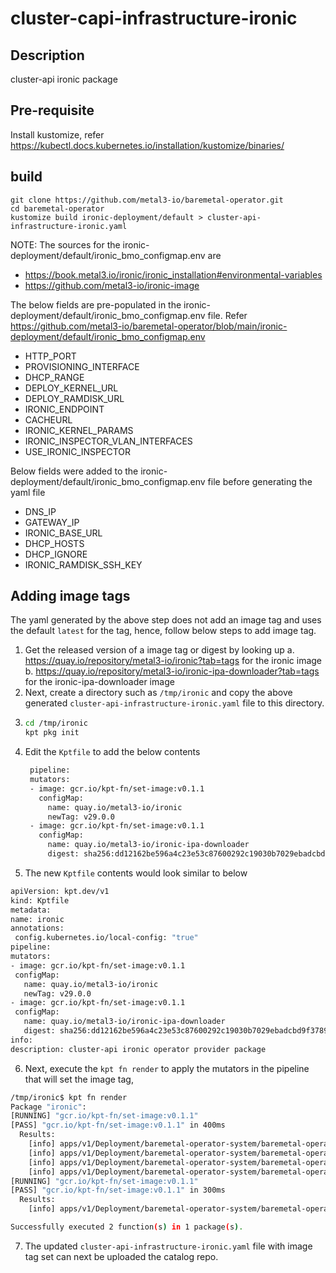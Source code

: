 # cluster-capi-infrastructure-ironic

## Description

cluster-api ironic package

## Pre-requisite

Install kustomize, refer https://kubectl.docs.kubernetes.io/installation/kustomize/binaries/

## build

```
git clone https://github.com/metal3-io/baremetal-operator.git
cd baremetal-operator
kustomize build ironic-deployment/default > cluster-api-infrastructure-ironic.yaml
```

NOTE: 
The sources for the ironic-deployment/default/ironic_bmo_configmap.env are 
- https://book.metal3.io/ironic/ironic_installation#environmental-variables
- https://github.com/metal3-io/ironic-image

The below fields are pre-populated in the ironic-deployment/default/ironic_bmo_configmap.env file. Refer
https://github.com/metal3-io/baremetal-operator/blob/main/ironic-deployment/default/ironic_bmo_configmap.env

- HTTP_PORT
- PROVISIONING_INTERFACE
- DHCP_RANGE
- DEPLOY_KERNEL_URL
- DEPLOY_RAMDISK_URL
- IRONIC_ENDPOINT
- CACHEURL
- IRONIC_KERNEL_PARAMS
- IRONIC_INSPECTOR_VLAN_INTERFACES
- USE_IRONIC_INSPECTOR

Below fields were added to the ironic-deployment/default/ironic_bmo_configmap.env file  before generating the yaml file
- DNS_IP
- GATEWAY_IP
- IRONIC_BASE_URL
- DHCP_HOSTS
- DHCP_IGNORE
- IRONIC_RAMDISK_SSH_KEY


## Adding image tags
The yaml generated by the above step does not add an image tag and uses the default `latest` for the tag, hence, follow below steps to add image tag.

1. Get the released version of a image tag or digest by looking up
    a. https://quay.io/repository/metal3-io/ironic?tab=tags for the ironic image
    b. https://quay.io/repository/metal3-io/ironic-ipa-downloader?tab=tags for the ironic-ipa-downloader image
2. Next, create a directory such as `/tmp/ironic` and copy the above generated `cluster-api-infrastructure-ironic.yaml` file to this directory.
3. ```bash
   cd /tmp/ironic
   kpt pkg init
   ```
4. Edit the `Kptfile` to add the below contents
   ```bash
    pipeline:
    mutators:
    - image: gcr.io/kpt-fn/set-image:v0.1.1
      configMap:
        name: quay.io/metal3-io/ironic
        newTag: v29.0.0
    - image: gcr.io/kpt-fn/set-image:v0.1.1
      configMap:
        name: quay.io/metal3-io/ironic-ipa-downloader
        digest: sha256:dd12162be596a4c23e53c87600292c19030b7029ebadcbd9f3789fa5379d4abf
    ```
5.  The new `Kptfile` contents would look similar to below
   ```bash
apiVersion: kpt.dev/v1
kind: Kptfile
metadata:
  name: ironic
  annotations:
    config.kubernetes.io/local-config: "true"
pipeline:
  mutators:
  - image: gcr.io/kpt-fn/set-image:v0.1.1
    configMap:
      name: quay.io/metal3-io/ironic
      newTag: v29.0.0
  - image: gcr.io/kpt-fn/set-image:v0.1.1
    configMap:
      name: quay.io/metal3-io/ironic-ipa-downloader
      digest: sha256:dd12162be596a4c23e53c87600292c19030b7029ebadcbd9f3789fa5379d4abf
info:
  description: cluster-api ironic operator provider package
   ```
6. Next, execute the `kpt fn render` to apply the mutators in the pipeline that will set the image tag,
```bash
/tmp/ironic$ kpt fn render
Package "ironic": 
[RUNNING] "gcr.io/kpt-fn/set-image:v0.1.1"
[PASS] "gcr.io/kpt-fn/set-image:v0.1.1" in 400ms
  Results:
    [info] apps/v1/Deployment/baremetal-operator-system/baremetal-operator-ironic spec.template.spec.containers.image: set image from quay.io/metal3-io/ironic to quay.io/metal3-io/ironic:v29.0.0
    [info] apps/v1/Deployment/baremetal-operator-system/baremetal-operator-ironic spec.template.spec.containers.image: set image from quay.io/metal3-io/ironic to quay.io/metal3-io/ironic:v29.0.0
    [info] apps/v1/Deployment/baremetal-operator-system/baremetal-operator-ironic spec.template.spec.containers.image: set image from quay.io/metal3-io/ironic to quay.io/metal3-io/ironic:v29.0.0
    [info] apps/v1/Deployment/baremetal-operator-system/baremetal-operator-ironic spec.template.spec.containers.image: set image from quay.io/metal3-io/ironic to quay.io/metal3-io/ironic:v29.0.0
[RUNNING] "gcr.io/kpt-fn/set-image:v0.1.1"
[PASS] "gcr.io/kpt-fn/set-image:v0.1.1" in 300ms
  Results:
    [info] apps/v1/Deployment/baremetal-operator-system/baremetal-operator-ironic spec.template.spec.initContainers.image: set image from quay.io/metal3-io/ironic-ipa-downloader to quay.io/metal3-io/ironic-ipa-downloader@sha256:dd12162be596a4c23e53c87600292c19030b7029ebadcbd9f3789fa5379d4abf

Successfully executed 2 function(s) in 1 package(s).
```
7. The updated `cluster-api-infrastructure-ironic.yaml` file with image tag set can next be uploaded the catalog repo.